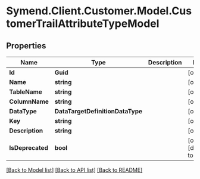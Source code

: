 # Symend.Client.Customer.Model.CustomerTrailAttributeTypeModel

## Properties

Name | Type | Description | Notes
------------ | ------------- | ------------- | -------------
**Id** | **Guid** |  | [optional] 
**Name** | **string** |  | [optional] 
**TableName** | **string** |  | [optional] 
**ColumnName** | **string** |  | [optional] 
**DataType** | **DataTargetDefinitionDataType** |  | [optional] 
**Key** | **string** |  | [optional] 
**Description** | **string** |  | [optional] 
**IsDeprecated** | **bool** |  | [optional] [default to false]

[[Back to Model list]](../README.md#documentation-for-models) [[Back to API list]](../README.md#documentation-for-api-endpoints) [[Back to README]](../README.md)


